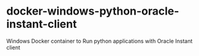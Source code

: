 # docker-windows-python-oracle-instant-client
Windows Docker container to Run python applications with Oracle Instant client
